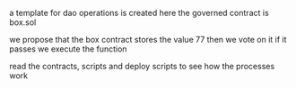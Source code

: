 a template for dao operations is created here
the governed contract is box.sol

we propose that the box contract stores the value 77
then we vote on it
if it passes we execute the function

read the contracts, scripts and deploy scripts to see how the processes work